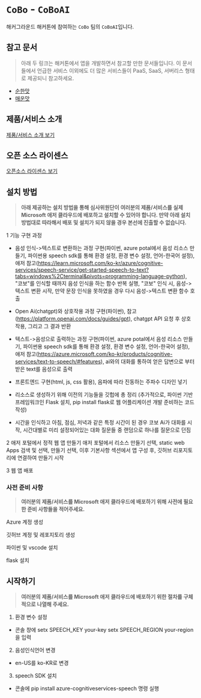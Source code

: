 # `CoBo` - `CoBoAI`

해커그라운드 해커톤에 참여하는 `CoBo` 팀의 `CoBoAI`입니다.

## 참고 문서

> 아래 두 링크는 해커톤에서 앱을 개발하면서 참고할 만한 문서들입니다. 이 문서들에서 언급한 서비스 이외에도 더 많은 서비스들이 PaaS, SaaS, 서버리스 형태로 제공되니 참고하세요.

- [순한맛](./REFERENCES_BASIC.md)
- [매운맛](./REFERENCES_ADVANCED.md)

## 제품/서비스 소개

<!-- 아래 링크는 지우지 마세요 -->
[제품/서비스 소개 보기](TOPIC.md)
<!-- 위 링크는 지우지 마세요 -->

## 오픈 소스 라이센스

<!-- 아래 링크는 지우지 마세요 -->
[오픈소스 라이센스 보기](./LICENSE)
<!-- 위 링크는 지우지 마세요 -->

## 설치 방법

> **아래 제공하는 설치 방법을 통해 심사위원단이 여러분의 제품/서비스를 실제 Microsoft 애저 클라우드에 배포하고 설치할 수 있어야 합니다. 만약 아래 설치 방법대로 따라해서 배포 및 설치가 되지 않을 경우 본선에 진출할 수 없습니다.**

1 기능 구현 과정

- 음성 인식->텍스트로 변환하는 과정 구현(파이썬, azure potal에서 음성 리소스 만들기, 파이썬용 speech sdk를 통해 환경 설정, 환경 변수 설정, 언어-한국어 설정), 애저 참고(https://learn.microsoft.com/ko-kr/azure/cognitive-services/speech-service/get-started-speech-to-text?tabs=windows%2Cterminal&pivots=programming-language-python), "코보"를 인식할 때까지 음성 인식을 하는 함수 반복 실행, "코보" 인식 시, 음성->텍스트 변환 시작, 만약 문장 인식을 못하였을 경우 다시 음성->텍스트 변환 함수 호출

- Open Ai(chatgpt)와 상호작용 과정 구현(파이썬), 참고(https://platform.openai.com/docs/guides/gpt), chatgpt API 요청 후 상호작용, 그리고 그 결과 반환

- 텍스트->음성으로 출력하는 과정 구현(파이썬, azure potal에서 음성 리소스 만들기, 파이썬용 speech sdk를 통해 환경 설정, 환경 변수 설정, 언어-한국어 설정), 애저 참고(https://azure.microsoft.com/ko-kr/products/cognitive-services/text-to-speech/#features), ai와의 대화를 통하여 얻은 답변으로 부터 받은 text를 음성으로 출력

- 프론트엔드 구현(html, js, css 활용), 음파에 따라 진동하는 주파수 디자인 넣기

- 리소스로 생성하기 위해 이전의 기능들을 깃헙에 총 정리 (추가적으로, 파이썬 기반 프레임워크인 Flask 설치, pip install flask로 웹 어플리케이션 개발 준비하는 코드 작성)

- 시간을 인식하고 아침, 점심, 저녁과 같은 특정 시간이 된 경우 코보 Ai가 대화를 시작, 시간대별로 미리 설정되어있는 대화 질문들 중 랜덤으로 하나를 질문으로 던짐

2 애저 포털에서 정적 웹 앱 만들기
애저 포털에서 리소스 만들기 선택, static web Apps 검색 및 선택, 만들기 선택, 이후 기본사항 섹션에서 앱 구성 후, 깃허브 리포지토리에 연결하여 만들기 시작

3 웹 앱 배포

### 사전 준비 사항

> **여러분의 제품/서비스를 Microsoft 애저 클라우드에 배포하기 위해 사전에 필요한 준비 사항들을 적어주세요.**

Azure 계정 생성

깃허브 계정 및 레포지토리 생성

파이썬 및 vscode 설치

flask 설치 

## 시작하기

> **여러분의 제품/서비스를 Microsoft 애저 클라우드에 배포하기 위한 절차를 구체적으로 나열해 주세요.**

1. 환경 변수 설정
- 콘솔 창에 setx SPEECH_KEY your-key  setx SPEECH_REGION your-region 을 입력

2. 음성인식언어 변경
- en-US를 ko-KR로 변경

3. speech SDK 설치 
- 콘솔에 pip install azure-cognitiveservices-speech 명령 실행


